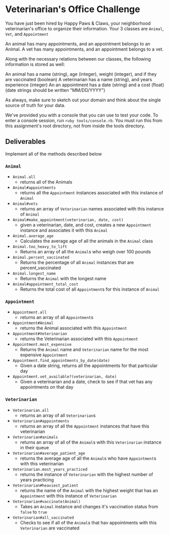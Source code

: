 # Veterinarian's Office Challenge

You have just been hired by Happy Paws & Claws, your neighborhood veterinarian's office to organize their information. Your 3 classes are `Animal`, `Vet`, and `Appointment`

An animal has many appointments, and an appointment belongs to an Animal.
A vet has many appointments, and an appointment belongs to a vet.

Along with the necessary relations between our classes, the following information is stored as well:

An animal has a name (string), age (integer), weight (integer), and if they are vaccinated (boolean)
A veterinarian has a name (string), and years experience (integer)
An an appointment has a date (string) and a cost (float)
(date strings should be written "MM/DD/YYYY")

As always, make sure to sketch out your domain and think about the single source of truth for your data.


We've provided you with a console that you can use to test your code. To enter a console session, run `ruby tools/console.rb`. You must run this from this assignment's root directory, not from inside the tools directory.

## Deliverables

Implement all of the methods described below

### `Animal`

+ `Animal.all`
  + returns all of the Animals
+ `Animal#appointments`
  + returns all the `Appointment` instances associated with this instance of `Animal`
+ `Animal#vets`
  + returns an array of `Veterinarian` names associated with this instance of `Animal`
+ `Animal#make_appointment(veterinarian, date, cost)`
  + given a veterinarian, date, and cost, creates a new `Appointment` instance and associates it with this `Animal`
+ `Animal.average_age`
  + Calculates the average age of all the animals in the `Animal` class
+ `Animal.too_heavy_to_lift`
  + Returns an array of all the `Animal`s who weigh over 100 pounds
+ `Animal.percent_vaccinated`
  + Returns the percentage of all `Animal` instances that are percent_vaccinated
+ `Animal.longest_name`
  + Returns the `Animal` with the longest name
+ `Animal#appointment_total_cost`
  + Returns the total cost of all `Appointment`s for this instance of `Animal`

### `Appointment`

+ `Appointment.all`
  + returns an array of all `Appointment`s
+ `Appointment#Animal`
  + returns the Animal associated with this `Appointment`
+ `Appointment#Veterinarian`
  + returns the Veterinarian associated with this `Appointment`
+ `Appointment.most_expensive`
  + Returns the `Animal` name and `Veterinarian` name for the most expensive `Appointment`
+ `Appointment.find_appointments_by_date(date)`
  + Given a date string, returns all the appointments for that particular day
+ `Appointment.vet_available?(veterinarian, date)`
  + Given a veterinarian and a date, check to see if that vet has any appointments on that day


### `Veterinarian`

+ `Veterinarian.all`
  + returns an array of all `Veterinarian`s
+ `Veterinarian#appointments`
  + returns an array of all the `Appointment` instances that have this veterinarian
+ `Veterinarian#animals`
  + returns an array of all of the `Animal`s with this `Veterinarian` instance in their queue
+ `Veterinarian#average_patient_age`
  + returns the average age of all the `Animal`s who have `Appointment`s with this veterinarian
+ `Veterinarian.most_years_practiced`
  + returns the instance of `Veterinarian` with the highest number of years practicing
+ `Veterinarian#heaviest_patient`
  + returns the name of the `Animal` with the highest weight that has an `Appointment` with this instance of `Veterinarian`
+ `Veterinarian#vaccinate(Animal)`
  + Takes an `Animal` instance and changes it's vaccination status from `false` to `true`
+ `Veterinarian#all_vaccinated`
  + Checks to see if all of the `Animal`s that hav appointments with this `Veterinarian` are vaccinated
